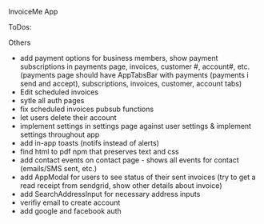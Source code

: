 InvoiceMe App

ToDos:

Others
- add payment options for business members, show payment subscriptions in payments page, invoices, customer #, account#, etc.
 (payments page should have AppTabsBar with payments (payments i send and accept), subscriptions, invoices, customer, account tabs)
- Edit scheduled invoices
- sytle all auth pages
- fix scheduled invoices pubsub functions
- let users delete their account
- implement settings in settings page against user settings & implement settings throughout app
- add in-app toasts (notifs instead of alerts)
- find html to pdf npm that preserves text and css
- add contact events on contact page - shows all events for contact (emails/SMS sent, etc.)
- add AppModal for users to see status of their sent invoices (try to get a read receipt from sendgrid, show other details about invoice)
- add SearchAddressInput for necessary address inputs
- verifiy email to create account
- add google and facebook auth
